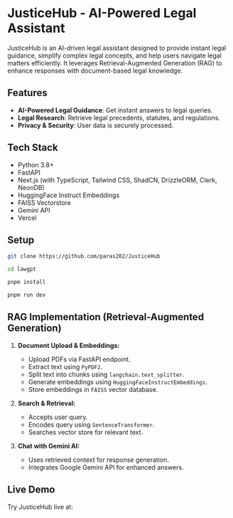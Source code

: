 # JusticeHub - AI-Powered Legal Assistant


JusticeHub is an AI-driven legal assistant designed to provide instant legal guidance, simplify complex legal concepts, and help users navigate legal matters efficiently. It leverages Retrieval-Augmented Generation (RAG) to enhance responses with document-based legal knowledge.

## Features
- **AI-Powered Legal Guidance**: Get instant answers to legal queries.
- **Legal Research**: Retrieve legal precedents, statutes, and regulations.
- **Privacy & Security**: User data is securely processed.

## Tech Stack

- Python 3.8+
- FastAPI
- Next.js (with TypeScript, Tailwind CSS, ShadCN, DrizzleORM, Clerk, NeonDB)
- HuggingFace Instruct Embeddings
- FAISS Vectorstore
- Gemini API
- Vercel


## Setup

```bash
git clone https://github.com/paras202/JusticeHub

cd lawgpt

pnpm install

pnpm run dev
```

## RAG Implementation (Retrieval-Augmented Generation)

1. **Document Upload & Embeddings:**

   - Upload PDFs via FastAPI endpoint.
   - Extract text using `PyPDF2`.
   - Split text into chunks using `langchain.text_splitter`.
   - Generate embeddings using `HuggingFaceInstructEmbeddings`.
   - Store embeddings in `FAISS` vector database.

2. **Search & Retrieval:**

   - Accepts user query.
   - Encodes query using `SentenceTransformer`.
   - Searches vector store for relevant text.

3. **Chat with Gemini AI:**

   - Uses retrieved context for response generation.
   - Integrates Google Gemini API for enhanced answers.

## Live Demo
Try JusticeHub live at:
